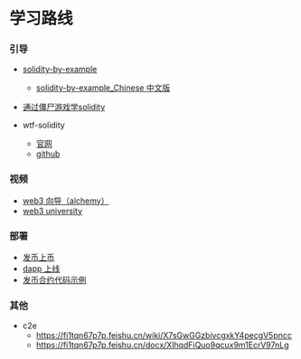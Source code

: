 # 学习路线

### 引导

* [solidity-by-example](https://solidity-by-example.org)
    * [solidity-by-example_Chinese 中文版](https://github.com/Web3-Club/solidity-by-example_Chinese)
* [通过僵尸游戏学solidity](https://cryptozombies.io/) 

* wtf-solidity
    * [官网](https://www.wtf.academy/)
    * [github](https://github.com/AmazingAng/WTF-Solidity.git)

### 视频

* [web3 向导（alchemy）](https://docs.alchemy.com/)
* [web3 university](https://www.web3.university/tracks/road-to-web3/how-to-build-a-buy-me-a-coffee-defi-dapp)



### 部署

* [发币上币](https://www.youtube.com/watch?v=rI3FU77djLA&ab_channel=DevSwanson)
* [dapp 上线](https://www.youtube.com/watch?v=bym-l9reaN0&ab_channel=%E7%A8%80%E5%9C%9F%E6%8E%98%E9%87%91)
* [发币合约代码示例](https://www.createyourowntoken.net/tokens)


### 其他

* c2e
	* https://fi1tqn67p7p.feishu.cn/wiki/X7sGwGGzbivcgxkY4pecgV5pncc
	* https://fi1tqn67p7p.feishu.cn/docx/XlhqdFiQuo9qcux9m1EcrV97nLg